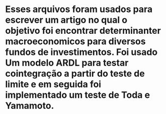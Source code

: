 # Esses arquivos foram usados para escrever um artigo no qual o objetivo foi encontrar determinanter macroeconomicos para diversos fundos de investimentos. Foi usado Um modelo ARDL para testar cointegração a partir do teste de limite e em seguida foi implementado um teste de Toda e Yamamoto.
